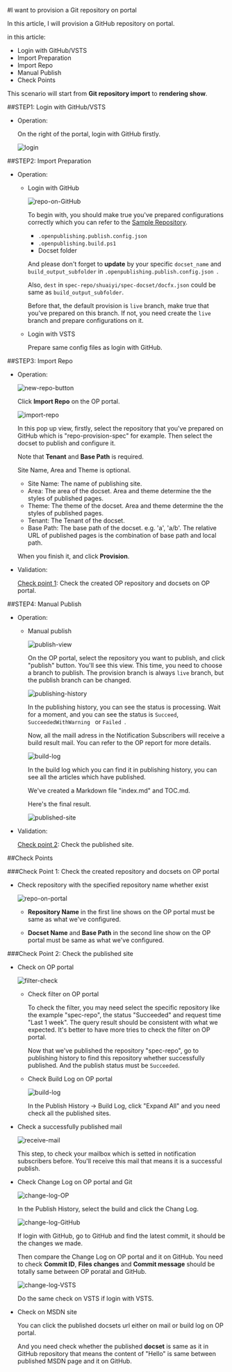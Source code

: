 #I want to provision a Git repository on portal

In this article, I will provision a GitHub repository on portal.

in this article:

- Login with GitHub/VSTS
- Import Preparation
- Import Repo
- Manual Publish
- Check Points

This scenario will start from **Git repository import** to **rendering show**.

##STEP1: Login with GitHub/VSTS

- Operation:

	On the right of the portal, login with GitHub firstly.

	![login](../images/specimages/Common/login.jpg)

##STEP2: Import Preparation

- Operation:
	
	- Login with GitHub
	
		![repo-on-GitHub](../images/specimages/ProvisionRepo/repo-on-GitHub.jpg)
	
		To begin with, you should make true you've prepared configurations correctly which you can refer to the [Sample Repository](https://github.com/openpublishtest/spec-repo).
	
		- `.openpublishing.publish.config.json`
		- `.openpublishing.build.ps1`
		- Docset folder
		
		And please don't forget to **update** by your specific `docset_name` and `build_output_subfolder` in `.openpublishing.publish.config.json `.
	
		Also, `dest` in `spec-repo/shuaiyi/spec-docset/docfx.json` could be same as `build_output_subfolder`.
	
		Before that, the default provision is `live` branch, make true that you've prepared on this branch. If not, you need create the `live` branch and prepare configurations on it.

	- Login with VSTS
		
		Prepare same config files as login with GitHub.

##STEP3: Import Repo

- Operation:

	![new-repo-button](../images/specimages/Common/new-repo-button.jpg)
	
	Click **Import Repo** on the OP portal.

	![import-repo](../images/specimages/ProvisionRepo/import-repo.jpg)

	In this pop up view, firstly, select the repository that you've prepared on GitHub which is "repo-provision-spec" for example. Then select the docset to publish and configure it.

	Note that **Tenant** and **Base Path** is required.
	
	Site Name, Area and Theme is optional.

	- Site Name: The name of publishing site.
	- Area: The area of the docset. Area and theme determine the the styles of published pages.
	- Theme: The theme of the docset. Area and theme determine the the styles of published pages.
	- Tenant: The Tenant of the docset.
	- Base Path: The base path of the docset. e.g. 'a', 'a/b'. The relative URL of published pages is the combination of base path and local path.
	
	When you finish it, and click **Provision**.
	
- Validation:
	
	[Check point 1](#check-point-1): Check the created OP repository and docsets on OP portal.

##STEP4: Manual Publish

- Operation:
	
	- Manual publish
	
		![publish-view](../images/specimages/ProvisionRepo/publish-view.jpg)
	
		On the OP portal, select the repository you want to publish, and click "publish" button. You'll see this view. This time, you need to choose a branch to publish. The provision branch is always `live` branch, but the publish branch can be changed.
	
		![publishing-history](../images/specimages/ProvisionRepo/publishing-history.jpg)	
	
		In the publishing history, you can see the status is processing. Wait for a moment, and you can see the status is `Succeed`, `SucceededWithWarning ` or `Failed `. 
	
		Now, all the maill adress in the Notification Subscribers will receive a build result mail. You can refer to the OP report for more details.
	
		![build-log](../images/specimages/ProvisionRepo/build-log.jpg)
	
		In the build log which you can find it in publishing history, you can see all the articles which have published. 
	
		We've created a Markdown file "index.md" and TOC.md. 
	
		Here's the final result.
	
		![published-site](../images/specimages/ProvisionRepo/published-site.jpg)
	
- Validation:
	
	[Check point 2](#check-point-2): Check the published site.

##Check Points

###<span id="check-point-1">Check Point 1: Check the created repository and docsets on OP portal</span>
	
- Check repository with the specified repository name whether exist
		
	![repo-on-portal](../images/specimages/ProvisionRepo/repo-on-portal.jpg)
	
	- **Repository Name** in the first line shows on the OP portal must be same as what we've configured.
	
	- **Docset Name** and **Base Path** in the second line show on the OP portal must be same as what we've configured.

###<span id="check-point-2">Check Point 2: Check the published site</span>

* Check on OP portal
	
	![filter-check](../images/specimages/Common/filter-check.jpg)	

	* Check filter on OP portal
	
		To check the filter, you may need select the specific repository like the example "spec-repo", the status "Succeeded" and request time "Last 1 week". The query result should be consistent with what we expected. It's better to have more tries to check the filter on OP portal.

		Now that we've published the repository "spec-repo", go to publishing history to find this repository whether successfully published. And the publish status must be `Succeeded`.

	* Check Build Log on OP portal
	
		![build-log](../images/specimages/ProvisionRepo/build-log.jpg)

		In the Publish History -> Build Log, click "Expand All" and you need check all the published sites. 

* Check a successfully published mail
	
	![receive-mail](../images/specimages/ProvisionRepo/receive-mail.jpg)

	This step, to check your mailbox which is setted in notification subscribers before. You'll receive this mail that means it is a successful publish.

* Check Change Log on OP portal and Git

	![change-log-OP](../images/specimages/Common/change-log-OP.jpg)

	In the Publish History, select the build and click the Chang Log.

	![change-log-GitHub](../images/specimages/Common/change-log-GitHub.jpg)

	If login with GitHub, go to GitHub and find the latest commit, it should be the changes we made.

	Then compare the Change Log on OP portal and it on GitHub. You need to check **Commit ID**, **Files changes** and **Commit message** should be totally same between OP poratal and GitHub.

	![change-log-VSTS](../images/specimages/Common/change-log-VSTS.jpg)

	Do the same check on VSTS if login with VSTS.

* Check on MSDN site

	You can click the published docsets url either on mail or build log on OP portal.

	And you need check whether the published **docset** is same as it in GitHub repository that means the content of "Hello" is same between published MSDN page and it on GitHub.
